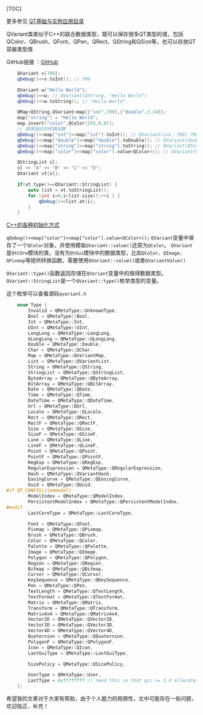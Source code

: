 [TOC]



更多参见
[QT基础与实例应用目录](https://blog.csdn.net/leacock1991/article/details/118662440)



QVariant类类似于C++的联合数据类型，既可以保存很多QT类型的值，包括QColor、QBrush、QFont、QPen、QRect、QString和QSize等，也可以存放QT容器类型值

GitHub链接 ：[GitHub](https://github.com/lichangke/QT/tree/main/CodeDemo/CH2/CH206/myVariant)

```cpp
    QVariant v{709};
    qDebug()<<v.toInt(); // 709

    QVariant w{"Hello World"};
    qDebug()<<w; // QVariant(QString, "Hello World")
    qDebug()<<w.toString(); // "Hello World"

    QMap<QString,QVariant>map{{"int",709},{"double",3.14}};
    map["string"] = "Hello World";
    map.insert("color",QColor(255,0,0));
    // 调用相应的转换函数
    qDebug()<<map["int"]<<map["int"].toInt(); // QVariant(int, 709) 709
    qDebug()<<map["double"]<<map["double"].toDouble(); // QVariant(double, 3.14) 3.14
    qDebug()<<map["string"]<<map["string"].toString(); // QVariant(QString, "Hello World") "Hello World"
    qDebug()<<map["color"]<<map["color"].value<QColor>(); // QVariant(QColor, QColor(ARGB 1, 1, 0, 0)) QColor(ARGB 1, 1, 0, 0)

    QStringList sl;
    sl << "A" << "B" << "C" << "D";
    QVariant vt{sl};

    if(vt.type()==QVariant::StringList) {
        auto list = vt.toStringList();
        for (int i=0;i<list.size();++i ) {
            qDebug()<<list.at(i);
        }
    }

```

[C++的各种初始化方式](https://stephan14.github.io/2019/08/10/various-initialization-methods-for-C++/)

`qDebug()<<map["color"]<<map["color"].value<QColor>();` `QVariant`变量中保存了一个`QColor`对象，并使用模板`QVariant::value()`还原为`QColor`。 `QVariant`是`QtCOre`模块的类，没有为`QtGui`模块中的数据类型，比如`QColor`、`QImage`、`QPixmap`等提供转换函数，需要使用`QVariant::value()`或者`QVariantValue()`

`QVariant::type()`函数返回存储在`QVariant`变量中的值得数据类型。`QVariant::StringList`是一个`QVariant::type()`枚举类型的变量。

这个枚举可以查看源码`qvariant.h`

```cpp
    enum Type {
        Invalid = QMetaType::UnknownType,
        Bool = QMetaType::Bool,
        Int = QMetaType::Int,
        UInt = QMetaType::UInt,
        LongLong = QMetaType::LongLong,
        ULongLong = QMetaType::ULongLong,
        Double = QMetaType::Double,
        Char = QMetaType::QChar,
        Map = QMetaType::QVariantMap,
        List = QMetaType::QVariantList,
        String = QMetaType::QString,
        StringList = QMetaType::QStringList,
        ByteArray = QMetaType::QByteArray,
        BitArray = QMetaType::QBitArray,
        Date = QMetaType::QDate,
        Time = QMetaType::QTime,
        DateTime = QMetaType::QDateTime,
        Url = QMetaType::QUrl,
        Locale = QMetaType::QLocale,
        Rect = QMetaType::QRect,
        RectF = QMetaType::QRectF,
        Size = QMetaType::QSize,
        SizeF = QMetaType::QSizeF,
        Line = QMetaType::QLine,
        LineF = QMetaType::QLineF,
        Point = QMetaType::QPoint,
        PointF = QMetaType::QPointF,
        RegExp = QMetaType::QRegExp,
        RegularExpression = QMetaType::QRegularExpression,
        Hash = QMetaType::QVariantHash,
        EasingCurve = QMetaType::QEasingCurve,
        Uuid = QMetaType::QUuid,
#if QT_CONFIG(itemmodel)
        ModelIndex = QMetaType::QModelIndex,
        PersistentModelIndex = QMetaType::QPersistentModelIndex,
#endif
        LastCoreType = QMetaType::LastCoreType,

        Font = QMetaType::QFont,
        Pixmap = QMetaType::QPixmap,
        Brush = QMetaType::QBrush,
        Color = QMetaType::QColor,
        Palette = QMetaType::QPalette,
        Image = QMetaType::QImage,
        Polygon = QMetaType::QPolygon,
        Region = QMetaType::QRegion,
        Bitmap = QMetaType::QBitmap,
        Cursor = QMetaType::QCursor,
        KeySequence = QMetaType::QKeySequence,
        Pen = QMetaType::QPen,
        TextLength = QMetaType::QTextLength,
        TextFormat = QMetaType::QTextFormat,
        Matrix = QMetaType::QMatrix,
        Transform = QMetaType::QTransform,
        Matrix4x4 = QMetaType::QMatrix4x4,
        Vector2D = QMetaType::QVector2D,
        Vector3D = QMetaType::QVector3D,
        Vector4D = QMetaType::QVector4D,
        Quaternion = QMetaType::QQuaternion,
        PolygonF = QMetaType::QPolygonF,
        Icon = QMetaType::QIcon,
        LastGuiType = QMetaType::LastGuiType,

        SizePolicy = QMetaType::QSizePolicy,

        UserType = QMetaType::User,
        LastType = 0xffffffff // need this so that gcc >= 3.4 allocates 32 bits for Type
    };
```







希望我的文章对于大家有帮助，由于个人能力的局限性，文中可能存在一些问题，欢迎指正、补充！


